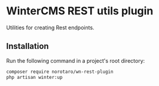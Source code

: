 # WinterCMS REST utils plugin

Utilities for creating Rest endpoints.


## Installation

Run the following command in a project's root directory:

```sh
composer require norotaro/wn-rest-plugin
php artisan winter:up
```
